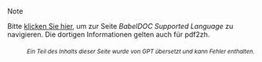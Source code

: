> [!NOTE]
> Bitte [klicken Sie hier](https://funstory-ai.github.io/BabelDOC/supported_languages/), um zur Seite *BabelDOC Supported Language* zu navigieren. Die dortigen Informationen gelten auch für pdf2zh.

<div align="right"> 
<h6><small>Ein Teil des Inhalts dieser Seite wurde von GPT übersetzt und kann Fehler enthalten.</small></h6>